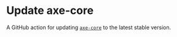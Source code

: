 # Update axe-core

A GitHub action for updating [`axe-core`](https://github.com/dequelabs/axe-core) to the latest stable version.
